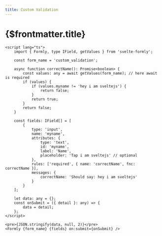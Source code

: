 ```yaml
---
title: Custom Validation
---
```


# {$frontmatter.title}

```svelte {6-15,27-30} copy title="example"
<script lang="ts">
	import { Formly, type IField, getValues } from 'svelte-formly';

	const form_name = 'custom_validation';

	async function correctName(): Promise<boolean> {
		const values: any = await getValues(form_name); // here await is required
		if (values) {
			if (values.myname != 'hey i am sveltejs') {
				return false;
			}
			return true;
		}
		return false;
	}

	const fields: IField[] = [
		{
			type: 'input',
			name: 'myname',
			attributes: {
				type: 'text',
				id: 'myname',
				label: 'Name',
				placeholder: 'Tap i am sveltejs' // optional
			},
			rules: ['required', { name: 'correctName', fnc: correctName }],
			messages: {
				correctName: 'Should say: hey i am sveltejs'
			}
		}
	];

	let data: any = {};
	const onSubmit = ({ detail }: any) => {
		data = detail;
	};
</script>

<pre>{JSON.stringify(data, null, 2)}</pre>
<Formly {form_name} {fields} on:submit={onSubmit} />
```

<script>
  import Form from '$lib/components/advanced/CustomValidation.svelte'
</script>

<Form />

